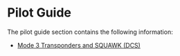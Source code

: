 # Pilot Guide

The pilot guide section contains the following information:

- [Mode 3 Transponders and SQUAWK (DCS)](./dcs_mode_3_squawk.md)

